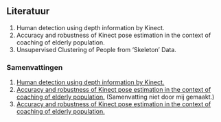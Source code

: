 ## Literatuur
1. Human detection using depth information by Kinect.
2. Accuracy and robustness of Kinect pose estimation in the context of coaching of elderly population.
3. Unsupervised Clustering of People from ‘Skeleton’ Data.

### Samenvattingen
1. [Human detection using depth information by Kinect.](https://github.com/BorisEnthovenSchool/KB74PortfolioBoris/blob/master/literatuur/Samenvatting%20Human%20detection%20using%20depth%20information%20by%20Kinect.pdf)
2. [Accuracy and robustness of Kinect pose estimation in the context of coaching of elderly population.](https://github.com/BorisEnthovenSchool/KB74PortfolioBoris/blob/master/literatuur/Accuracy%20and%20robustness%20of%20Kinect%20pose%20estimation%20in%20the%20context%20of%20coaching%20of%20elderly%20population.pdf) (Samenvatting niet door mij gemaakt.)
3. [Accuracy and robustness of Kinect pose estimation in the context of coaching of elderly population.](https://github.com/BorisEnthovenSchool/KB74PortfolioBoris/blob/master/literatuur/Unsupervised%20Clustering%20of%20People%20from.pdf)
